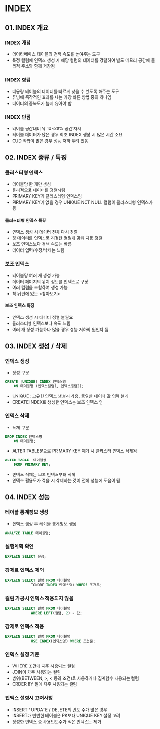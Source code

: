 # INDEX

## 01. INDEX 개요

### INDEX 개념
- 데이타베이스 테이블의 검색 속도를 높여주는 도구
- 특정 컬럼에 인덱스 생성 시 해당 컬럼의 데이터를 정렬하여 별도 메모리 공간에 물리적 주소와 함께 저장됨

### INDEX 장점
- 대용량 테이블의 데이터를 빠르게 찾을 수 있도록 해주는 도구
- 튜닝에 즉각적인 효과를 내는 가장 빠른 방법 중의 하나임
- 데이터의 중복도가 높지 않아야 함

### INDEX 단점
- 테이블 공간대비 약 10~20% 공간 차지
- 테이블 데이터가 많은 경우 최초 INDEX 생성 시  많은 시간 소요
- CUD 작업이 많은 경우 성능 저하 우려 있음

## 02. INDEX 종류 / 특징

### 클러스터형 인덱스 
- 테이블당 한 개만 생성
- 물리적으로 데이터를 정렬시킴
- PRIMARY KEY가 클러스터형 인덱스임
- PIRMARY KEY가 없을 경우 UNIQUE NOT NULL 컬럼이 클러스터형 인덱스가 됨

#### 클러스터형 인덱스 특징 
- 인덱스 생성 시 데이터 전체 다시 정렬
- 행 데이터를 인덱스로 지정한 컬럼에 맞춰 자동 정렬
- 보조 인덱스보다 검색 속도는 빠름
- 데이터 입력/수정/삭제는 느림

### 보조 인덱스
- 테이블당 여러 개 생성 가능
- 데이터 페이지의 위치 정보를 인덱스로 구성
- 여러 컬럼을 조합하여 생성 가능
- 책 뒤편에 있는 <찾아보기>

#### 보조 인덱스 특징 
- 인덱스 생성 시 데이터 정렬 불필요
- 클러스터형 인덱스보다 속도 느림
- 여러 개 생성 가능하나 많을 경우 성능 저하의 원인이 됨

## 03. INDEX 생성 / 삭제

### 인덱스 생성
- 생성 구문  
```sql
CREATE [UNIQUE] INDEX 인덱스명
	ON 테이블명 (인덱스컬럼1, 인덱스컬럼2);
```
- UNIQUE : 고유한 인덱스 생성시 사용, 동일한 데이터 값 입력 불가
- CREATE INDEX로 생성한 인덱스는 보조 인덱스 임

### 인덱스 삭제
- 삭제 구문
```sql
DROP INDEX 인덱스명
	ON 테이블명;
```  
- ALTER TABLE문으로 PRIMARY KEY 제거 시 클러스터 인덱스 삭제됨
```sql
ALTER TABLE  테이블명 
	DROP PRIMARY KEY;
```
- 인덱스 삭제는 보조 인덱스부터 삭제
- 인덱스 활용도가 적을 시 삭제하는 것이 전체 성능에 도움이 됨

## 04. INDEX 성능

### 테이블 통계정보 생성
- 인덱스 생성 후 테이블 통계정보 생성
```sql
ANALYZE TABLE 테이블명;
```
### 실행계획 확인
```sql
EXPLAIN SELECT 문장;
```

### 강제로 인덱스 제외
```sql
EXPLAIN SELECT 컬럼 FROM 테이블명
			IGNORE INDEX(인덱스명) WHERE 조건문;
```

### 컬럼 가공시 인덱스 적용되지 않음
```sql
EXPLAIN SELECT 컬럼 FROM 테이블명
			WHERE LEFT(컬럼, 2) = 값;
```

### 강제로 인덱스 적용
```sql
EXPLAIN SELECT 컬럼 FROM 테이블명
			USE INDEX(인덱스명) WHERE 조건문;
```

### 인덱스 설정 기준
- WHERE 조건에 자주 사용되는 컬럼
- JOIN이 자주 사용되는 컬럼
- 범위(BETWEEN, >, < 등의 조건)로 사용하거나 집계함수 사용되는 컬럼
- ORDER BY 절에 자주 사용되는 컬럼

### 인덱스 설정시 고려사항
- INSERT / UPDATE / DELETE의 빈도 수가 많은 경우
- INSERT가 빈번한 테이블은 PK보다 UNIQUE KEY 설정 고려
- 생성한 인덱스 중 사용빈도수가 적은 인덱스는 제거

